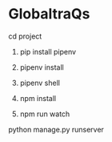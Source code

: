 # GlobaltraQs

cd project

1. pip install pipenv

2. pipenv install

3. pipenv shell

4. npm install

5. npm run watch

python manage.py runserver
